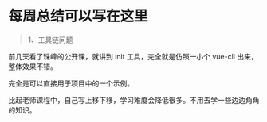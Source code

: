 # 每周总结可以写在这里

> 1、工具链问题

前几天看了珠峰的公开课，就讲到 init 工具，完全就是仿照一小个 vue-cli 出来，整体效果不错。

完全是可以直接用于项目中的一个示例。

比起老师课程中，自己写上移下移，学习难度会降低很多。不用去学一些边边角角的知识。